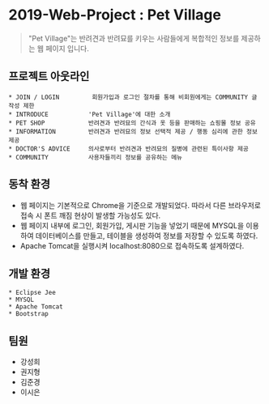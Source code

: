 # 2019-Web-Project : Pet Village
> "Pet Village"는 반려견과 반려묘를 키우는 사람들에게 복합적인 정보를 제공하는 웹 페이지 입니다.   



## 프로젝트 아웃라인
```
* JOIN / LOGIN         회원가입과 로그인 절차를 통해 비회원에게는 COMMUNITY 글 작성 제한
* INTRODUCE           'Pet Village'에 대한 소개
* PET SHOP            반려견과 반려묘의 간식과 옷 등을 판매하는 쇼핑몰 정보 공유
* INFORMATION         반려견과 반려묘의 정보 선택적 제공 / 행동 심리에 관한 정보 제공
* DOCTOR'S ADVICE     의사로부터 반려견과 반려묘의 질병에 관련된 특이사항 제공
* COMMUNITY           사용자들끼리 정보를 공유하는 메뉴
```   


 ## 동착 환경   
 * 웹 페이지는 기본적으로 Chrome을 기준으로 개발되었다. 따라서 다른 브라우저로 접속 시 폰트 깨짐 현상이 발생할 가능성도 있다.
 * 웹 페이지 내부에 로그인, 회원가입, 게시판 기능을 넣었기 때문에 MYSQL을 이용하여 데이터베이스를 만들고, 테이블을 생성하여 정보를 저장할 수 있도록 하였다.
 * Apache Tomcat을 실행시켜 localhost:8080으로 접속하도록 설계하였다.   
 
 ## 개발 환경
 ```
 * Eclipse Jee
 * MYSQL
 * Apache Tomcat
 * Bootstrap
 ```   
 
 ## 팀원
 * 강성희 
 * 권지형
 * 김준경
 * 이시은
